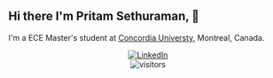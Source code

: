 <!--
**Pritam-Sethuraman/Pritam-Sethuraman** is a ✨ _special_ ✨ repository because its `README.md` (this file) appears on your GitHub profile.
-->

## Hi there I'm Pritam Sethuraman, 👋

I'm a ECE Master's student at [Concordia Universty](https://www.concordia.ca/), Montreal, Canada.



<p align="center">
<a href="https://www.linkedin.com/in/pritam-sethuraman/" target="_blank">
  <img src="https://img.shields.io/badge/LinkedIn-%230077B5.svg?&style=flat-square&logo=linkedin&logoColor=white" alt="LinkedIn">
</a>

</a>
<br>
<img src="https://komarev.com/ghpvc/?username=pritam-sethuraman&color=blue" alt="visitors">
</p>
